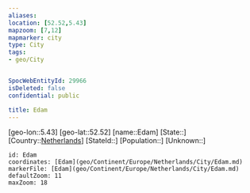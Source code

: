 ```yaml
---
aliases: 
location: [52.52,5.43]
mapzoom: [7,12] 
mapmarker: city 
type: City
tags:
- geo/City


SpocWebEntityId: 29966
isDeleted: false
confidential: public

title: Edam
---
```

[geo-lon::5.43]
[geo-lat::52.52]
[name::Edam]
[State::]
[Country::[Netherlands](geo/Continent/Europe/Netherlands.md)]
[StateId::]
[Population::]
[Unknown::]


```leaflet
id: Edam
coordinates: [Edam](geo/Continent/Europe/Netherlands/City/Edam.md)
markerFile: [Edam](geo/Continent/Europe/Netherlands/City/Edam.md)
defaultZoom: 11 
maxZoom: 18
```


